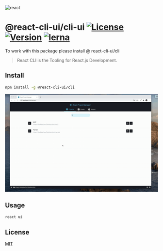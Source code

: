 <img src="https://images.ctfassets.net/x4we65bqi45q/79clZXZmtPwWzTux2YIlgn/a78c0f54e7e6369275eaac7e04933835/1_HSisLuifMO6KbLfPOKtLow.jpeg" title="react" alt="react">

# @react-cli-ui/cli-ui <a href="https://www.npmjs.com/package/@react-cli-ui/cli-ui"><img src="http://img.shields.io/npm/l/@react-cli-ui/cli.svg?sanitize=true" alt="License"></a> <a href="https://www.npmjs.com/package/@react-cli-ui/cli-ui"><img src="http://img.shields.io/npm/v/@react-cli-ui/cli.svg?sanitize=true" alt="Version"></a> [![lerna](https://img.shields.io/badge/maintained%20with-lerna-cc00ff.svg)](https://lerna.js.org/)

To work with this package please install @ react-cli-ui/cli

> React CLI is the Tooling for React.js Development.

## Install

```sh
npm install -g @react-cli-ui/cli
```

![](demo.gif)

## Usage

```bash
react ui
```

## License

[MIT](https://choosealicense.com/licenses/mit/)
